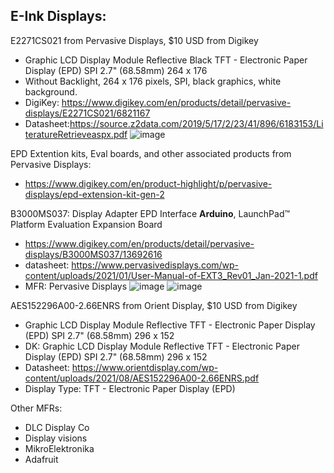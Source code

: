 ## E-Ink Displays:

E2271CS021 from Pervasive Displays, $10 USD from Digikey
- Graphic LCD Display Module Reflective Black TFT - Electronic Paper Display (EPD) SPI 2.7" (68.58mm) 264 x 176
- Without Backlight, 264 x 176 pixels, SPI, black graphics, white background.
- DigiKey: https://www.digikey.com/en/products/detail/pervasive-displays/E2271CS021/6821167
- Datasheet:https://source.z2data.com/2019/5/17/2/23/41/896/6183153/LiteratureRetrieveaspx.pdf
![image](https://github.com/nmi246/electronics/assets/42329930/518cee45-1534-4d2b-a8bb-91d3a0378f54)

EPD Extention kits, Eval boards, and other associated products from Pervasive Displays:
- https://www.digikey.com/en/product-highlight/p/pervasive-displays/epd-extension-kit-gen-2

B3000MS037: Display Adapter EPD Interface **Arduino**, LaunchPad™ Platform Evaluation Expansion Board
- https://www.digikey.com/en/products/detail/pervasive-displays/B3000MS037/13692616
- datasheet: https://www.pervasivedisplays.com/wp-content/uploads/2021/01/User-Manual-of-EXT3_Rev01_Jan-2021-1.pdf
- MFR: Pervasive Displays
![image](https://github.com/nmi246/electronics/assets/42329930/18b7596d-8f6d-4903-a938-c08a81541be6)
![image](https://github.com/nmi246/electronics/assets/42329930/083b9422-1177-4bcc-b376-d35ff7359b99)


AES152296A00-2.66ENRS from Orient Display, $10 USD from Digikey
- Graphic LCD Display Module Reflective TFT - Electronic Paper Display (EPD) SPI 2.7" (68.58mm) 296 x 152
- DK: Graphic LCD Display Module Reflective TFT - Electronic Paper Display (EPD) SPI 2.7" (68.58mm) 296 x 152
- Datasheet: https://www.orientdisplay.com/wp-content/uploads/2021/08/AES152296A00-2.66ENRS.pdf
- Display Type: TFT - Electronic Paper Display (EPD)


Other MFRs:
- DLC Display Co
- Display visions
- MikroElektronika
- Adafruit
